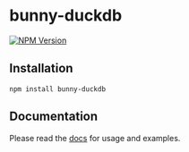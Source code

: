 # bunny-duckdb

[![NPM Version](https://img.shields.io/npm/v/bunny-duckdb?color=blue)](https://www.npmjs.com/package/bunny-duckdb)

## Installation

```shell
npm install bunny-duckdb
```

## Documentation

Please read the [docs](https://bunny-launcher.net/databases/duckdb/) for usage and examples.
